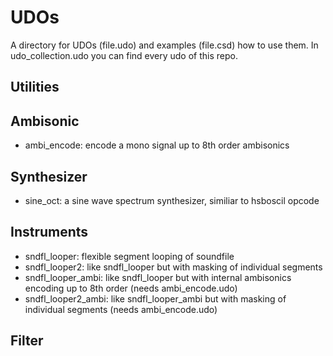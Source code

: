# UDOs
A directory for UDOs (file.udo) and examples (file.csd) how to use
them. In udo_collection.udo you can find every udo of this repo.

## Utilities

## Ambisonic
- ambi_encode: encode a mono signal up to 8th order ambisonics

## Synthesizer
- sine_oct: a sine wave spectrum synthesizer, similiar to hsboscil opcode
## Instruments
- sndfl_looper: flexible segment looping of soundfile	
- sndfl_looper2: like sndfl_looper but with masking of individual
segments
- sndfl_looper_ambi: like sndfl_looper but with internal ambisonics
encoding up to 8th order (needs ambi_encode.udo)
- sndfl_looper2_ambi: like sndfl_looper_ambi but with masking of
individual segments (needs ambi_encode.udo)
## Filter 